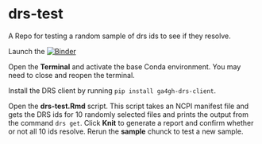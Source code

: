 # drs-test

A Repo for testing a random sample of drs ids to see if they resolve.

Launch the [![Binder](http://mybinder.org/badge_logo.svg)](https://mybinder.org/v2/gh/raynamharris/drs-test/master?urlpath=rstudio)

Open the **Terminal** and activate the base Conda environment. You may need to close and reopen the terminal.

Install the DRS client by running `pip install ga4gh-drs-client`.

Open the **drs-test.Rmd** script. This script takes an NCPI manifest file and gets the DRS ids for 10 randomly selected files and prints the output from the command `drs get`. Click **Knit** to generate a report and confirm whether or not all 10 ids resolve. Rerun the **sample** chunck to test a new sample.

